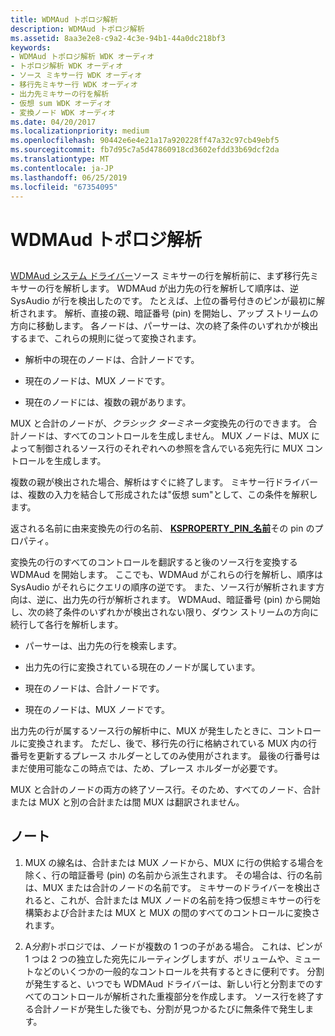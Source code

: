 ```yaml
---
title: WDMAud トポロジ解析
description: WDMAud トポロジ解析
ms.assetid: 8aa3e2e8-c9a2-4c3e-94b1-44a0dc218bf3
keywords:
- WDMAud トポロジ解析 WDK オーディオ
- トポロジ解析 WDK オーディオ
- ソース ミキサー行 WDK オーディオ
- 移行先ミキサー行 WDK オーディオ
- 出力先ミキサーの行を解析
- 仮想 sum WDK オーディオ
- 変換ノード WDK オーディオ
ms.date: 04/20/2017
ms.localizationpriority: medium
ms.openlocfilehash: 90442e6e4e21a17a920228ff47a32c97cb49ebf5
ms.sourcegitcommit: fb7d95c7a5d47860918cd3602efdd33b69dcf2da
ms.translationtype: MT
ms.contentlocale: ja-JP
ms.lasthandoff: 06/25/2019
ms.locfileid: "67354095"
---
```

# <a name="wdmaud-topology-parsing"></a>WDMAud トポロジ解析


## <span id="wdmaud_topology_parsing"></span><span id="WDMAUD_TOPOLOGY_PARSING"></span>


[WDMAud システム ドライバー](user-mode-wdm-audio-components.md#wdmaud_system_driver)ソース ミキサーの行を解析前に、まず移行先ミキサーの行を解析します。 WDMAud が出力先の行を解析して順序は、逆 SysAudio が行を検出したのです。 たとえば、上位の番号付きのピンが最初に解析されます。 解析、直接の親、暗証番号 (pin) を開始し、アップ ストリームの方向に移動します。 各ノードは、パーサーは、次の終了条件のいずれかが検出するまで、これらの規則に従って変換されます。

-   解析中の現在のノードは、合計ノードです。

-   現在のノードは、MUX ノードです。

-   現在のノードには、複数の親があります。

MUX と合計のノードが、*クラシック ターミネータ*変換先の行のできます。 合計ノードは、すべてのコントロールを生成しません。 MUX ノードは、MUX によって制御されるソース行のそれぞれへの参照を含んでいる宛先行に MUX コントロールを生成します。

複数の親が検出された場合、解析はすぐに終了します。 ミキサー行ドライバーは、複数の入力を結合して形成されたは"仮想 sum"として、この条件を解釈します。

返される名前に由来変換先の行の名前、 [ **KSPROPERTY\_PIN\_名前**](https://docs.microsoft.com/windows-hardware/drivers/stream/ksproperty-pin-name)その pin のプロパティ。

変換先の行のすべてのコントロールを翻訳すると後のソース行を変換する WDMAud を開始します。 ここでも、WDMAud がこれらの行を解析し、順序は SysAudio がそれらにクエリの順序の逆です。 また、ソース行が解析されます方向は、逆に、出力先の行が解析されます。 WDMAud、暗証番号 (pin) から開始し、次の終了条件のいずれかが検出されない限り、ダウン ストリームの方向に続行して各行を解析します。

-   パーサーは、出力先の行を検索します。

-   出力先の行に変換されている現在のノードが属しています。

-   現在のノードは、合計ノードです。

-   現在のノードは、MUX ノードです。

出力先の行が属するソース行の解析中に、MUX が発生したときに、コントロールに変換されます。 ただし、後で、移行先の行に格納されている MUX 内の行番号を更新するプレース ホルダーとしてのみ使用がされます。 最後の行番号はまだ使用可能なこの時点では、ため、プレース ホルダーが必要です。

MUX と合計のノードの両方の終了ソース行。そのため、すべてのノード、合計または MUX と別の合計または間 MUX は翻訳されません。

## <a name="span-idnotesspanspan-idnotesspanspan-idnotesspannotes"></a><span id="Notes"></span><span id="notes"></span><span id="NOTES"></span>ノート


1.  MUX の線名は、合計または MUX ノードから、MUX に行の供給する場合を除く、行の暗証番号 (pin) の名前から派生されます。 その場合は、行の名前は、MUX または合計のノードの名前です。 ミキサーのドライバーを検出されると、これが、合計または MUX ノードの名前を持つ仮想ミキサーの行を構築および合計または MUX と MUX の間のすべてのコントロールに変換されます。

2.  A*分割*トポロジでは、ノードが複数の 1 つの子がある場合。 これは、ピンが 1 つは 2 つの独立した宛先にルーティングしますが、ボリュームや、ミュートなどのいくつかの一般的なコントロールを共有するときに便利です。 分割が発生すると、いつでも WDMAud ドライバーは、新しい行と分割までのすべてのコントロールが解析された重複部分を作成します。 ソース行を終了する合計ノードが発生した後でも、分割が見つかるたびに無条件で発生します。

 

 





